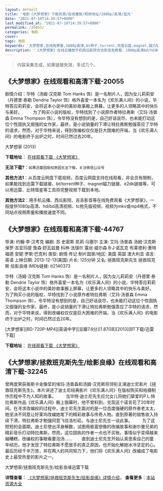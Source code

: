 ```yaml
---
layout: default
title: '电影《大梦想家》下载资源/在线播放/视频地址/1080p/高清/蓝光'
date: "2021-07-10T14:39:57+0800"
last_modified_at: "2021-07-10T14:39:57+0800"
permalink: /20055/
categories: 电影
cover:
tags: 电影
keywords: '大梦想家,在线免费看,1080p高清,bt种子,torrent,百度云盘,magnet,磁力链,迅雷下载资源'
description: '《大梦想家》在线云播放手机西瓜影院吉吉影音免费看，1080p高清bd/hd未删减完整版和tc抢先枪版，mkv/mp4格式，附带bt/torrent种子、magnet/磁力链、百度云盘、网盘资源迅雷下载链接'
---
```


>内容采集生成，如果链接失效，多试几个。


## 《大梦想家》在线观看和高清下载-20055

剧情介绍：华特（汤姆·汉克斯 Tom Hanks 饰）是一名制片人，因为女儿莉莉安（丹德里·泰勒 Dendrie Taylor 饰）格外喜爱一本名为《欢乐满人间》的小说，华特答应莉莉安，会将这本小说中的美妙故事搬上屏幕，让更多的人领略其中的快乐与美好。  　　为了购买小说的版权，华特找到了小说原作者特拉弗斯（艾玛·汤普森 Emma Thompson 饰），令华特没有想到的是，自己好话说尽，也未能打动这位个性固执又倔强的女作家，最终，是小说销量的下滑让特拉弗斯勉强答应了华特的请求，然而，对于华特来说，得到改编权仅仅是巨大困难的开端，当《欢乐满人间》的电影终于出炉之时，时间已然过去20年。


大梦想家 (2013)

**下载地址**： [在线观看下载 《大梦想家》](https://www.btbtdy.me/btdy/dy2033.html) 


**无法下载?**：`如果迅雷因版权原因无法下载，关注微信公众号 `

**其他方法1**：从百度云网盘下载视频，百度云网盘支持在线观看，非会员有限制，如果能找到迅雷下载链接、bt/torrent种子、magnet磁力链接、e2dk链接等，可以用迅雷、比特彗星等工具将完整视频下载到本地。

**其他方法2**：用手机云播、西瓜影院、吉吉影音等在线免费观看《大梦想家》，一般提供1080p高清、hd/bd高清视频、tc抢先版视频，视频为mkv或mp4格式，不同站点视频质量和播放速度不同。


## 《大梦想家》在线观看和高清下载-44767

导演: 约翰·李·汉考克 编剧: 苏·史密斯 凯莉·马塞尔 主演: 艾玛·汤普森 汤姆·汉克斯 保罗·吉亚玛提 詹森·舒瓦兹曼 科林·法瑞尔 露丝·威尔森 B·J·诺瓦克 布莱德利·惠特福德 安妮·罗斯·巴克利 类型: 剧情 传记 制片国家/地区: 美国 英国 澳大利亚 语言: 英语 上映日期: 2013-12-13(美国) 片长: 125分钟 又名: 拯救班克斯先生 拯救班克斯 绘影良缘 IMDb链接: tt2140373

华特（汤姆·汉克斯 Tom Hanks 饰）是一名制片人，因为女儿莉莉安（丹德里·泰勒 Dendrie Taylor 饰）格外喜爱一本名为《欢乐满人间》的小说，华特答应莉莉安，会将这本小说中的美妙故事搬上屏幕，让更多的人领略其中的快乐与美好。 为了购买小说的版权，华特找到了小说原作者特拉弗斯（艾玛·汤普森 Emma Thompson 饰），令华特没有想到的是，自己好话说尽，也未能打动这位个性固执又倔强的女作家，最终，是小说销量的下滑让特拉弗斯勉强答应了华特的请求，然而，对于华特来说，得到改编权仅仅是巨大困难的开端，当《欢乐满人间》的电影终于出炉之时，时间已然过去20年。


[大梦想家][BD-720P-MP4][英语中字][豆瓣7.6分][1.87GB][2013][BT下载/迅雷下载]

**下载地址**： [在线观看下载 《大梦想家》](https://www.btdx8.com/torrent/saving_mr_banks_2013.html) 


## 《大梦想家/拯救班克斯先生/绘影良缘》在线观看和高清下载-32245

曾两度荣获奥斯卡金像奖的埃玛·汤普森和汤姆·汉克斯将领衔主演迪士尼影片《拯救班克斯先生》。本片讲述了迪士尼经典影片《欢乐满人间》在版权购买和拍摄制作历程中不为人知的故事。 　　当华特&middot;迪士尼先生应允女儿将她们挚爱的P.L.特拉弗斯作品《欢乐满人间》搬上银幕时，他不曾料到，兑现这个诺言花了20年时间。在寻求改编权的过程中，迪士尼先生面对的是一位态度强硬的原作者老太太，她坚决不同意让好莱坞改编她笔下的精彩故事与传奇人物。直到原著的销售收入持续下滑，特拉弗斯才勉强同意飞往洛杉矶，与迪士尼先生一谈此事。 　　为了这短短的会面期，迪士尼使出浑身解数，试图用极富想像的改编故事和谢尔曼兄弟的精彩音乐打动特拉弗斯。然而，这位固执的作者一点也不买账。事情似乎变得越来越糟糕，改编权的事眼看要泡汤&hellip;… 　　直到迪士尼先生开始认真思索自己的童年经历，他才发现了特拉弗斯不愿放手的真正原因，也开始化解她冰冷坚定的心。最后历经千辛万苦，并在两人的共同努力下，他们将《欢乐满人间》改编成了电影史上最受热爱的影片之一。</p>


大梦想家/拯救班克斯先生/绘影良缘迅雷下载

**详情查看**： [《大梦想家/拯救班克斯先生/绘影良缘》详情介绍](/movie/32245/)， **查看更多**：[本站资源大全](/movie/t/all/)

